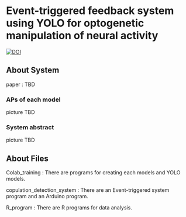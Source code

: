 # Event-triggered feedback system using YOLO for optogenetic manipulation of neural activity

[![DOI](https://zenodo.org/badge/587573141.svg)](https://zenodo.org/badge/latestdoi/587573141)

## About System
paper : TBD

### APs of each model
picture TBD

### System abstract
picture TBD

## About Files
Colab_training : There are programs for creating each models and YOLO models.

copulation_detection_system : There are an Event-triggered system program and an Arduino program.

R_program : There are R programs for data analysis.
